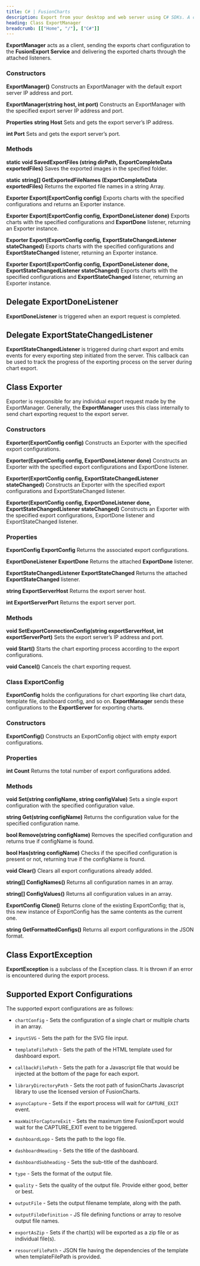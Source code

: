 ```yaml
---
title: C# | FusionCharts
description: Export from your desktop and web server using C# SDKs. A complete list of API reference.
heading: Class ExportManager
breadcrumb: [["Home", "/"], ["C#"]]
---
```


**ExportManager** acts as a client, sending the exports chart configuration to the **FusionExport Service** and delivering the exported charts through the attached listeners.

### Constructors

**ExportManager()**
Constructs an ExportManager with the default export server IP address and port.

**ExportManager(string host, int port)** 
Constructs an ExportManager with the specified export server IP address and port.

**Properties**
__string Host__
Sets and gets the export server’s IP address.

__int Port__
Sets and gets the export server’s port.

### Methods

**static void SavedExportFiles (string dirPath, ExportCompleteData exportedFiles)**
Saves the exported images in the specified folder.

**static string[] GetExportedFileNames (ExportCompleteData exportedFiles)**
Returns the exported file names in a string Array.

**Exporter Export(ExportConfig config)**
Exports charts with the specified configurations and returns an Exporter instance.

**Exporter Export(ExportConfig config, ExportDoneListener done)**
Exports charts with the specified configurations and **ExportDone** listener, returning an Exporter instance.

**Exporter Export(ExportConfig config, ExportStateChangedListener stateChanged)**
Exports charts with the specified configurations and **ExportStateChanged** listener, returning an Exporter instance.

**Exporter Export(ExportConfig config, ExportDoneListener done, ExportStateChangedListener stateChanged)**
Exports charts with the specified configurations and **ExportStateChanged** listener, returning an Exporter instance.

## Delegate ExportDoneListener

**ExportDoneListener** is triggered when an export request is completed.

## Delegate ExportStateChangedListener

**ExportStateChangedListener** is triggered during chart export and emits events for every exporting step initiated from the server. This callback can be used to track the progress of the exporting process on the server during chart export.

## Class Exporter
Exporter is responsible for any individual export request made by the ExportManager. Generally, the **ExportManager** uses this class internally to send chart exporting request to the export server.

### Constructors

**Exporter(ExportConfig config)**
Constructs an Exporter with the specified export configurations.

**Exporter(ExportConfig config, ExportDoneListener done)**
Constructs an Exporter with the specified export configurations and ExportDone listener.

**Exporter(ExportConfig config, ExportStateChangedListener stateChanged)**
Constructs an Exporter with the specified export configurations and ExportStateChanged listener.

**Exporter(ExportConfig config, ExportDoneListener done, ExportStateChangedListener stateChanged)**
Constructs an Exporter with the specified export configurations, ExportDone listener and ExportStateChanged listener.

### Properties

**ExportConfig ExportConfig**
Returns the associated export configurations.

**ExportDoneListener ExportDone**
Returns the attached **ExportDone** listener.

**ExportStateChangedListener ExportStateChanged**
Returns the attached **ExportStateChanged** listener.

**string ExportServerHost**
Returns the export server host.

**int ExportServerPort**
Returns the export server port.

### Methods

**void SetExportConnectionConfig(string exportServerHost, int exportServerPort)**
Sets the export server’s IP address and port.

**void Start()**
Starts the chart exporting process according to the export configurations.

**void Cancel()**
Cancels the chart exporting request.

### Class ExportConfig
**ExportConfig** holds the configurations for chart exporting like chart data, template file, dashboard config, and so on. **ExportManager** sends these configurations to the **ExportServer** for exporting charts.

### Constructors

**ExportConfig()**
Constructs an ExportConfig object with empty export configurations.

### Properties

**int Count**
Returns the total number of export configurations added.

### Methods

**void Set(string configName, string configValue)**
Sets a single export configuration with the specified configuration value.

**string Get(string configName)**
Returns the configuration value for the specified configuration name.

**bool Remove(string configName)**
Removes the specified configuration and returns true if configName is found.

**bool Has(string configName)**
Checks if the specified configuration is present or not, returning true if the configName is found.

**void Clear()**
Clears all export configurations already added.

**string[] ConfigNames()**
Returns all configuration names in an array.

**string[] ConfigValues()**
Returns all configuration values in an array.

**ExportConfig Clone()**
Returns clone of the existing ExportConfig; that is, this new instance of ExportConfig has the same contents as the current one.

**string GetFormattedConfigs()**
Returns all export configurations in the JSON format.

## Class ExportException

**ExportException** is a subclass of the Exception class. It is thrown if an  error is encountered during the export process.

## Supported Export Configurations

The supported export configurations are as follows:

* `chartConfig` - Sets the configuration of a single chart or multiple charts in an array.

* `inputSVG` - Sets the path for the SVG file input.

* `templateFilePath` - Sets the path of the HTML template used for dashboard export.

* `callbackFilePath` - Sets the path for a Javascript file that would be injected at the bottom of the page for each export.

* `libraryDirectoryPath` - Sets the root path of fusionCharts Javascript library to use the licensed version of FusionCharts.

* `asyncCapture` - Sets if the export process will wait for `CAPTURE_EXIT` event.

* `maxWaitForCaptureExit` - Sets the maximum time FusionExport would wait for the CAPTURE_EXIT event to be triggered.

* `dashboardLogo` - Sets the path to the logo file.

* `dashboardHeading` - Sets the title of the dashboard.

* `dashboardSubheading` - Sets the sub-title of the dashboard.

* `type` - Sets the format of the output file.

* `quality` - Sets the quality of the output file. Provide either good, better or best.

* `outputFile` - Sets the output filename template, along with the path.

* `outputFileDefinition` - JS file defining functions or array to resolve output file names.

* `exportAsZip` - Sets if the chart(s) will be exported as a zip file or as individual file(s).

* `resourceFilePath` - JSON file having the dependencies of the template when templateFilePath is provided.
